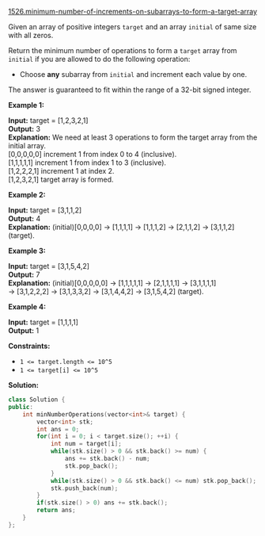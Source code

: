 [1526.minimum-number-of-increments-on-subarrays-to-form-a-target-array](https://leetcode.com/problems/minimum-number-of-increments-on-subarrays-to-form-a-target-array/)  

Given an array of positive integers `target` and an array `initial` of same size with all zeros.

Return the minimum number of operations to form a `target` array from `initial` if you are allowed to do the following operation:

*   Choose **any** subarray from `initial` and increment each value by one.

The answer is guaranteed to fit within the range of a 32-bit signed integer.

**Example 1:**

  
**Input:** target = \[1,2,3,2,1\]  
**Output:** 3  
**Explanation:** We need at least 3 operations to form the target array from the initial array.  
\[0,0,0,0,0\] increment 1 from index 0 to 4 (inclusive).  
\[1,1,1,1,1\] increment 1 from index 1 to 3 (inclusive).  
\[1,2,2,2,1\] increment 1 at index 2.  
\[1,2,3,2,1\] target array is formed.  

**Example 2:**

  
**Input:** target = \[3,1,1,2\]  
**Output:** 4  
**Explanation:** (initial)\[0,0,0,0\] -> \[1,1,1,1\] -> \[1,1,1,2\] -> \[2,1,1,2\] -> \[3,1,1,2\] (target).  

**Example 3:**

  
**Input:** target = \[3,1,5,4,2\]  
**Output:** 7  
**Explanation:** (initial)\[0,0,0,0,0\] -> \[1,1,1,1,1\] -> \[2,1,1,1,1\] -> \[3,1,1,1,1\]   
                                  -> \[3,1,2,2,2\] -> \[3,1,3,3,2\] -> \[3,1,4,4,2\] -> \[3,1,5,4,2\] (target).  

**Example 4:**

  
**Input:** target = \[1,1,1,1\]  
**Output:** 1  

**Constraints:**

*   `1 <= target.length <= 10^5`
*   `1 <= target[i] <= 10^5`  



**Solution:**  

```cpp
class Solution {
public:
    int minNumberOperations(vector<int>& target) {
        vector<int> stk;
        int ans = 0;
        for(int i = 0; i < target.size(); ++i) {
            int num = target[i];
            while(stk.size() > 0 && stk.back() >= num) {
                ans += stk.back() - num;
                stk.pop_back();
            }
            while(stk.size() > 0 && stk.back() <= num) stk.pop_back();
            stk.push_back(num);
        }
        if(stk.size() > 0) ans += stk.back();
        return ans;
    }
};
```
      